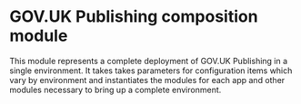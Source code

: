 # GOV.UK Publishing composition module

This module represents a complete deployment of GOV.UK Publishing in a single
environment. It takes takes parameters for configuration items which vary by
environment and instantiates the modules for each app and other modules
necessary to bring up a complete environment.
